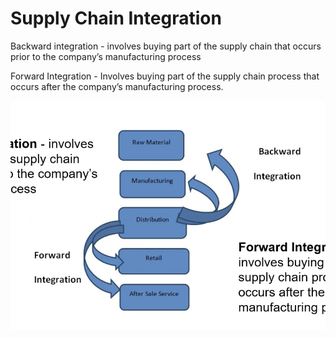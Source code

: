 # Supply Chain Integration

Backward integration - involves buying part of the supply chain that occurs prior to the company’s manufacturing process

Forward Integration - Involves buying part of the supply chain process that occurs after the company’s manufacturing process. 

![Screenshot 2024-05-24 at 7.06.36 PM.png](Supply%20Chain%20Integration%209234e0921a544674b046160c91eae724/Screenshot_2024-05-24_at_7.06.36_PM.png)